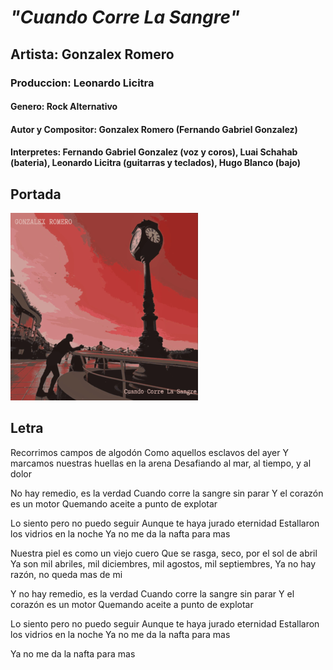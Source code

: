# _"Cuando Corre La Sangre"_

## Artista: Gonzalex Romero

### Produccion: Leonardo Licitra

#### Genero: Rock Alternativo

#### Autor y Compositor: Gonzalex Romero  (Fernando Gabriel Gonzalez)

#### Interpretes: Fernando Gabriel Gonzalez (voz y coros), Luai Schahab (bateria), Leonardo Licitra (guitarras y teclados), Hugo Blanco (bajo)

## Portada
![pipi](../../img/portadas/cuando-corre.png)

## Letra

Recorrimos campos de algodón
Como aquellos esclavos del ayer
Y marcamos nuestras huellas en la arena
Desafiando al mar, al tiempo, y al dolor

No hay remedio, es la verdad
Cuando corre la sangre sin parar
Y el corazón es un motor
Quemando aceite a punto de explotar

Lo siento pero no puedo seguir
Aunque te haya jurado eternidad
Estallaron los vidrios en la noche
Ya no me da la nafta para mas

Nuestra piel es como un viejo cuero
Que se rasga, seco, por el sol de abril
Ya son mil abriles, mil diciembres, mil agostos, mil septiembres,
Ya no hay razón, no queda mas de mi

Y no hay remedio, es la verdad
Cuando corre la sangre sin parar
Y el corazón es un motor
Quemando aceite a punto de explotar

Lo siento pero no puedo seguir
Aunque te haya jurado eternidad
Estallaron los vidrios en la noche
Ya no me da la nafta para mas

Ya no me da la nafta para mas
